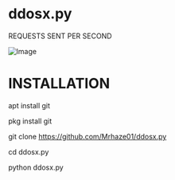 
# ddosx.py

REQUESTS SENT PER SECOND

![Image](https://user-images.githubusercontent.com/126936269/261999862-d4bbe4ef-3376-46ef-9490-f63de38edc39.jpeg)

# INSTALLATION

apt install git

pkg install git

git clone https://github.com/Mrhaze01/ddosx.py

cd ddosx.py

python ddosx.py
